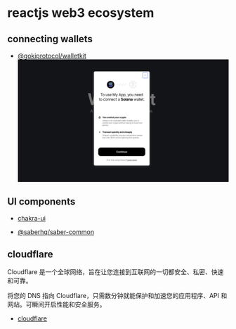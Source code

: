 # reactjs web3 ecosystem

## connecting wallets
- [@gokiprotocol/walletkit](https://github.com/GokiProtocol/walletkit)
![](./assets/walletkit.png)

## UI components
- [chakra-ui](https://chakra-ui.com/guides/first-steps)


- [@saberhq/saber-common](https://github.com/saber-hq/saber-common)


## cloudflare
Cloudflare 是一个全球网络，旨在让您连接到互联网的一切都安全、私密、快速和可靠。

将您的 DNS 指向 Cloudflare，只需数分钟就能保护和加速您的应用程序、API 和网站。可瞬间开启性能和安全服务。

- [cloudflare](https://www.cloudflare.com/zh-cn/security/)